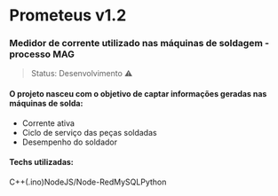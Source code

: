 <h1>Prometeus v1.2</h1>
<h3>Medidor de corrente utilizado nas máquinas de soldagem - processo MAG</h3>

>Status: Desenvolvimento ⚠️

<h4>O projeto nasceu com o objetivo de captar informações geradas nas máquinas de solda:</h4>

<ul>
    <li>Corrente ativa</li>
    <li>Ciclo de serviço das peças soldadas</li>
    <li>Desempenho do soldador</li>
</ul>

<h4>Techs utilizadas:</h4>

<table>
    <tr>C++(.ino)</tr>
    <tr>NodeJS/Node-Red</tr>
    <tr>MySQL</tr>
    <tr>Python</tr>
</table>